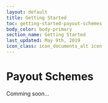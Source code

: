 ```yaml
---
layout: default
title: Getting Started
toc: getting-started-payout-schemes
body_color: body-primary
section_name: Getting Started
last_updated: May 9th, 2019
icon_class: icon_documents_alt icon
---
```

# Payout Schemes
Comming soon...
